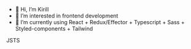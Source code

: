 - 👋 Hi, I’m Kirill
- 👀 I’m interested in frontend development
- 🌱 I’m currently using React + Redux/Effector + Typescript + Sass + Styled-components + Tailwind

<div style='display:flex; align-items:center'>
  <span>JS</span>
  <div>TS</div>
</div>

<!---
curillaenator/curillaenator is a ✨ special ✨ repository because its `README.md` (this file) appears on your GitHub profile.
You can click the Preview link to take a look at your changes.
--->
